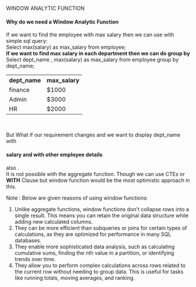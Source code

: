 <h1></h1> WINDOW ANALYTIC FUNCTION </h1>
<h4>Why do we need a Window Analytic Function</h4>

If we want to find the employee with max salary then we can use with simple sql query:<br>
Select max(salary) as max_salary from employee;<br>
<b>If we want to find max salary in each department then we can do group by </b><br>
Select dept_name , max(salary) as max_salary from employee group by dept_name;<br>
<table>
  <tr>
    <th>dept_name</th>
    <th>max_salary</th>
  </tr>
  <tr>
    <td>finance</td>
    <td>$1000</td>
  </tr>
    <tr>
    <td>Admin</td>
    <td>$3000</td>
  </tr>
    <tr>
    <td>HR</td>
    <td>$2000</td>
  </tr>
</table><BR>

But What if our requirement changes and we want to display dept_name with <h4>salary and with other employee details </h4>  also .<br>
It is not possible with the aggregate function. Though we can use CTEs or <B>WITH</B> Clause but window function would be the most optimistic approach in this.

Note : Below are given reasons of using window functions:  
1. Unlike aggregate functions, window functions don't collapse rows into a single result. This means you can retain the original data structure while adding new calculated columns.<br>
2. They can be more efficient than subqueries or joins for certain types of calculations, as they are optimized for performance in many SQL databases.<br>
3. They enable more sophisticated data analysis, such as calculating cumulative sums, finding the nth value in a partition, or identifying trends over time.<br>
4. They allow you to perform complex calculations across rows related to the current row without needing to group data. This is useful for tasks like running totals, moving averages, and ranking.<br>


